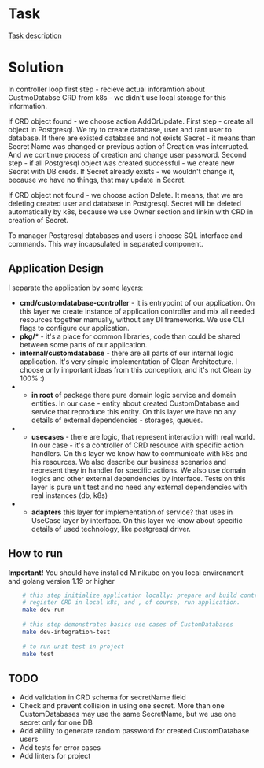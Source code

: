 # Task

[Task description](task.md)

# Solution

In controller loop first step - recieve actual inforamtion about CustmoDatabse CRD from k8s - we didn't use local storage 
for this information.

If CRD object found - we choose action AddOrUpdate. First step - create all object in Postgresql. We try to create database, user and rant user to database. If there
are existed database and not exists Secret - it means than Secret Name was changed or previous action of 
Creation was interrupted. And we continue process of creation and change user password. 
Second step - if all Postgresql object was created successful - we create new Secret with DB creds. 
If Secret already exists - we wouldn't change it, because we have no things, that may update in Secret.

If CRD object not found - we choose action Delete. It means, that we are deleting created user and database in Postgresql.
Secret will be deleted automatically by k8s, because we use Owner section and linkin with CRD in creation of Secret.

To manager Postgresql databases and users i choose SQL interface and commands. This way incapsulated in separated component.

## Application Design

I separate the application by some layers:

* **cmd/customdatabase-controller** - it is entrypoint of our application. On this layer we create instance of application controller 
and mix all needed resources together manually, without any DI frameworks. We use CLI flags to configure our application.
* **pkg/*** - it's a place for common libraries, code than could be shared between some parts of our application.
* **internal/customdatabase** - there are all parts of our internal logic application. It's very simple implementation 
of Clean Architecture. I choose only important ideas from this conception, and it's not Clean by 100% :)
* * **in root** of package there pure domain logic service and domain entities. In our case - 
entity about created CustomDatabase and service that reproduce this entity. On this layer we have no any details 
of external dependencies - storages, queues.
* * **usecases** - there are logic, that represent interaction with real world. In our case - it's a controller of CRD resource
with specific action handlers. On this layer we know haw to communicate with k8s and his resources. We also describe
our business scenarios and represent they in handler for specific actions. We also use domain logics and other external 
dependencies by interface. Tests on this layer is pure unit test and no need any external dependencies with real instances (db, k8s)
* * **adapters** this layer for implementation of service? that uses in UseCase layer by interface. On this layer we 
know about specific details of used technology, like postgresql driver.

## How to run

**Important!** You should have installed Minikube on you local environment and golang version 1.19 or higher

```bash
    # this step initialize application locally: prepare and build controller application
    # register CRD in local k8s, and , of course, run application.
    make dev-run
    
    # this step demonstrates basics use cases of CustomDatabases
    make dev-integration-test
    
    # to run unit test in project
    make test
```

## TODO

* Add validation in CRD schema for secretName field
* Check and prevent collision in using one secret. More than one CustomDatabases may use the same SecretName, but we use one secret only for one DB
* Add ability to generate random password for created CustomDatabase users
* Add tests for error cases
* Add linters for project